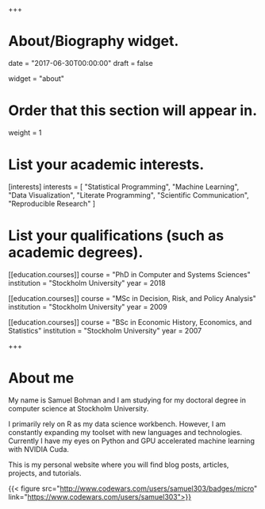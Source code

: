 +++
# About/Biography widget.

date = "2017-06-30T00:00:00"
draft = false

widget = "about"

# Order that this section will appear in.
weight = 1

# List your academic interests.
[interests]
  interests = [
    "Statistical Programming",
    "Machine Learning",
    "Data Visualization",
    "Literate Programming",
    "Scientific Communication",
    "Reproducible Research"
  ]

# List your qualifications (such as academic degrees).
[[education.courses]]
  course = "PhD in Computer and Systems Sciences"
  institution = "Stockholm University"
  year = 2018

[[education.courses]]
  course = "MSc in Decision, Risk, and Policy Analysis"
  institution = "Stockholm University"
  year = 2009

[[education.courses]]
  course = "BSc in Economic History, Economics, and Statistics"
  institution = "Stockholm University"
  year = 2007
 
+++

# About me

My name is Samuel Bohman and I am studying for my doctoral degree in computer science at Stockholm University. 

I primarily rely on R as my data science workbench. However, I am constantly expanding my toolset with new languages and technologies. Currently I have my eyes on Python and GPU accelerated machine learning with NVIDIA Cuda. 

This is my personal website where you will find blog posts, articles, projects, and tutorials. 

{{< figure src="http://www.codewars.com/users/samuel303/badges/micro" link="https://www.codewars.com/users/samuel303">}}


